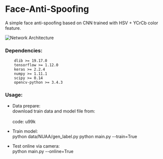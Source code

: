 # Face-Anti-Spoofing
A simple face anti-spoofing based on CNN trained with HSV + YCrCb color feature.

![Network Architecture](https://github.com/Oreobird/Face-Anti-Spoofing/raw/master/model.png) 

### Dependencies:<br>
		dlib >= 19.17.0
		tensorflow >= 1.12.0
		keras >= 2.2.4
		numpy >= 1.11.1
		scipy >= 0.14
		opencv-python >= 3.4.3

### Usage:<br>
* Data prepare:<br>
		download train data and model file from:<br>
		[](https://pan.baidu.com/s/1izOKKs8-CRy6Ykfa13r0Ew)<br>
		code: u99k<br>
* Train model:<br>
		python data/NUAA/gen_label.py
		python main.py --train=True

* Test online via camera:<br>
		python main.py --online=True
